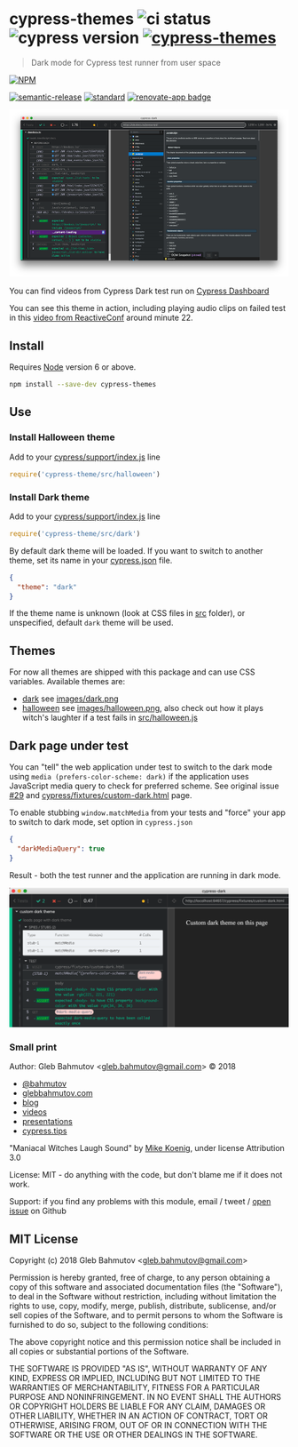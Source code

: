 # cypress-themes ![ci status][ci-image] ![cypress version](https://img.shields.io/badge/cypress-8.7.0-brightgreen) [![cypress-themes](https://img.shields.io/endpoint?url=https://dashboard.cypress.io/badge/simple/ipnbuo/master&style=flat&logo=cypress)](https://dashboard.cypress.io/projects/ipnbuo/runs)

> Dark mode for Cypress test runner from user space

[![NPM][npm-icon]][npm-url]

[![semantic-release][semantic-image]][semantic-url]
[![standard][standard-image]][standard-url]
[![renovate-app badge][renovate-badge]][renovate-app]

![Cypress dark](images/dark.png)

You can find videos from Cypress Dark test run on [Cypress Dashboard](https://dashboard.cypress.io/#/projects/ipnbuo/runs)

You can see this theme in action, including playing audio clips on failed test in this [video from ReactiveConf](https://www.youtube.com/watch?v=swpz0H0u13k) around minute 22.

## Install

Requires [Node](https://nodejs.org/en/) version 6 or above.

```sh
npm install --save-dev cypress-themes
```

## Use

### Install Halloween theme

Add to your [cypress/support/index.js](cypress/support/index.js) line

```js
require('cypress-theme/src/halloween')
```

### Install Dark theme

Add to your [cypress/support/index.js](cypress/support/index.js) line

```js
require('cypress-theme/src/dark')
```

By default dark theme will be loaded. If you want to switch to another theme, set its name in your [cypress.json](cypress.json) file.

```json
{
  "theme": "dark"
}
```

If the theme name is unknown (look at CSS files in [src](src) folder), or unspecified, default `dark` theme will be used.

## Themes

For now all themes are shipped with this package and can use CSS variables. Available themes are:

- [dark](src/dark/dark.css) see [images/dark.png](images/dark.png)
- [halloween](src/halloween/halloween.css) see [images/halloween.png](images/halloween.png), also check out how it plays witch's laughter if a test fails in [src/halloween.js](src/halloween.js)

## Dark page under test

You can "tell" the web application under test to switch to the dark mode using `media (prefers-color-scheme: dark)` if the application uses JavaScript media query to check for preferred scheme. See original issue [#29](https://github.com/bahmutov/cypress-themes/issues/29) and [cypress/fixtures/custom-dark.html](cypress/fixtures/custom-dark.html) page.

To enable stubbing `window.matchMedia` from your tests and "force" your app to switch to dark mode, set option in `cypress.json`

```json
{
  "darkMediaQuery": true
}
```

Result - both the test runner and the application are running in dark mode.

![Dark application](images/dark-media.png)

### Small print

Author: Gleb Bahmutov &lt;gleb.bahmutov@gmail.com&gt; &copy; 2018

- [@bahmutov](https://twitter.com/bahmutov)
- [glebbahmutov.com](https://glebbahmutov.com)
- [blog](https://glebbahmutov.com/blog)
- [videos](https://www.youtube.com/glebbahmutov)
- [presentations](https://slides.com/bahmutov)
- [cypress.tips](https://cypress.tips)

"Maniacal Witches Laugh Sound" by [Mike Koenig](http://soundbible.com/1129-Maniacal-Witches-Laugh.html), under license Attribution 3.0

License: MIT - do anything with the code, but don't blame me if it does not work.

Support: if you find any problems with this module, email / tweet /
[open issue](https://github.com/bahmutov/cypress-themes/issues) on Github

## MIT License

Copyright (c) 2018 Gleb Bahmutov &lt;gleb.bahmutov@gmail.com&gt;

Permission is hereby granted, free of charge, to any person
obtaining a copy of this software and associated documentation
files (the "Software"), to deal in the Software without
restriction, including without limitation the rights to use,
copy, modify, merge, publish, distribute, sublicense, and/or sell
copies of the Software, and to permit persons to whom the
Software is furnished to do so, subject to the following
conditions:

The above copyright notice and this permission notice shall be
included in all copies or substantial portions of the Software.

THE SOFTWARE IS PROVIDED "AS IS", WITHOUT WARRANTY OF ANY KIND,
EXPRESS OR IMPLIED, INCLUDING BUT NOT LIMITED TO THE WARRANTIES
OF MERCHANTABILITY, FITNESS FOR A PARTICULAR PURPOSE AND
NONINFRINGEMENT. IN NO EVENT SHALL THE AUTHORS OR COPYRIGHT
HOLDERS BE LIABLE FOR ANY CLAIM, DAMAGES OR OTHER LIABILITY,
WHETHER IN AN ACTION OF CONTRACT, TORT OR OTHERWISE, ARISING
FROM, OUT OF OR IN CONNECTION WITH THE SOFTWARE OR THE USE OR
OTHER DEALINGS IN THE SOFTWARE.

[npm-icon]: https://nodei.co/npm/cypress-themes.svg?downloads=true
[npm-url]: https://npmjs.org/package/cypress-themes
[ci-image]: https://github.com/bahmutov/cypress-themes/workflows/ci/badge.svg?branch=master
[ci-url]: https://github.com/bahmutov/cypress-themes/actions
[semantic-image]: https://img.shields.io/badge/%20%20%F0%9F%93%A6%F0%9F%9A%80-semantic--release-e10079.svg
[semantic-url]: https://github.com/semantic-release/semantic-release
[standard-image]: https://img.shields.io/badge/code%20style-standard-brightgreen.svg
[standard-url]: http://standardjs.com/
[renovate-badge]: https://img.shields.io/badge/renovate-app-blue.svg
[renovate-app]: https://renovateapp.com/
